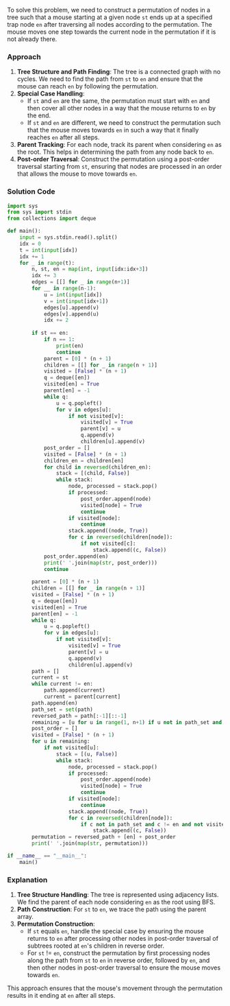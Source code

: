 To solve this problem, we need to construct a permutation of nodes in a tree such that a mouse starting at a given node `st` ends up at a specified trap node `en` after traversing all nodes according to the permutation. The mouse moves one step towards the current node in the permutation if it is not already there.

### Approach
1. **Tree Structure and Path Finding**: The tree is a connected graph with no cycles. We need to find the path from `st` to `en` and ensure that the mouse can reach `en` by following the permutation.
2. **Special Case Handling**: 
   - If `st` and `en` are the same, the permutation must start with `en` and then cover all other nodes in a way that the mouse returns to `en` by the end.
   - If `st` and `en` are different, we need to construct the permutation such that the mouse moves towards `en` in such a way that it finally reaches `en` after all steps.
3. **Parent Tracking**: For each node, track its parent when considering `en` as the root. This helps in determining the path from any node back to `en`.
4. **Post-order Traversal**: Construct the permutation using a post-order traversal starting from `st`, ensuring that nodes are processed in an order that allows the mouse to move towards `en`.

### Solution Code
```python
import sys
from sys import stdin
from collections import deque

def main():
    input = sys.stdin.read().split()
    idx = 0
    t = int(input[idx])
    idx += 1
    for _ in range(t):
        n, st, en = map(int, input[idx:idx+3])
        idx += 3
        edges = [[] for _ in range(n+1)]
        for __ in range(n-1):
            u = int(input[idx])
            v = int(input[idx+1])
            edges[u].append(v)
            edges[v].append(u)
            idx += 2
        
        if st == en:
            if n == 1:
                print(en)
                continue
            parent = [0] * (n + 1)
            children = [[] for _ in range(n + 1)]
            visited = [False] * (n + 1)
            q = deque([en])
            visited[en] = True
            parent[en] = -1
            while q:
                u = q.popleft()
                for v in edges[u]:
                    if not visited[v]:
                        visited[v] = True
                        parent[v] = u
                        q.append(v)
                        children[u].append(v)
            post_order = []
            visited = [False] * (n + 1)
            children_en = children[en]
            for child in reversed(children_en):
                stack = [(child, False)]
                while stack:
                    node, processed = stack.pop()
                    if processed:
                        post_order.append(node)
                        visited[node] = True
                        continue
                    if visited[node]:
                        continue
                    stack.append((node, True))
                    for c in reversed(children[node]):
                        if not visited[c]:
                            stack.append((c, False))
            post_order.append(en)
            print(' '.join(map(str, post_order)))
            continue
        
        parent = [0] * (n + 1)
        children = [[] for _ in range(n + 1)]
        visited = [False] * (n + 1)
        q = deque([en])
        visited[en] = True
        parent[en] = -1
        while q:
            u = q.popleft()
            for v in edges[u]:
                if not visited[v]:
                    visited[v] = True
                    parent[v] = u
                    q.append(v)
                    children[u].append(v)
        path = []
        current = st
        while current != en:
            path.append(current)
            current = parent[current]
        path.append(en)
        path_set = set(path)
        reversed_path = path[:-1][::-1]
        remaining = [u for u in range(1, n+1) if u not in path_set and u != en]
        post_order = []
        visited = [False] * (n + 1)
        for u in remaining:
            if not visited[u]:
                stack = [(u, False)]
                while stack:
                    node, processed = stack.pop()
                    if processed:
                        post_order.append(node)
                        visited[node] = True
                        continue
                    if visited[node]:
                        continue
                    stack.append((node, True))
                    for c in reversed(children[node]):
                        if c not in path_set and c != en and not visited[c]:
                            stack.append((c, False))
        permutation = reversed_path + [en] + post_order
        print(' '.join(map(str, permutation)))

if __name__ == "__main__":
    main()
```

### Explanation
1. **Tree Structure Handling**: The tree is represented using adjacency lists. We find the parent of each node considering `en` as the root using BFS.
2. **Path Construction**: For `st` to `en`, we trace the path using the parent array.
3. **Permutation Construction**: 
   - If `st` equals `en`, handle the special case by ensuring the mouse returns to `en` after processing other nodes in post-order traversal of subtrees rooted at `en`'s children in reverse order.
   - For `st` != `en`, construct the permutation by first processing nodes along the path from `st` to `en` in reverse order, followed by `en`, and then other nodes in post-order traversal to ensure the mouse moves towards `en`.

This approach ensures that the mouse's movement through the permutation results in it ending at `en` after all steps.